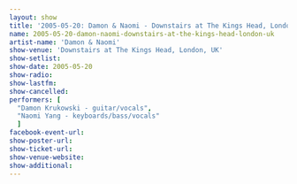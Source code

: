 ```yaml
---
layout: show
title: '2005-05-20: Damon & Naomi - Downstairs at The Kings Head, London, UK'
name: 2005-05-20-damon-naomi-downstairs-at-the-kings-head-london-uk
artist-name: 'Damon & Naomi'
show-venue: 'Downstairs at The Kings Head, London, UK'
show-setlist: 
show-date: 2005-05-20
show-radio: 
show-lastfm: 
show-cancelled: 
performers: [
  "Damon Krukowski - guitar/vocals",
  "Naomi Yang - keyboards/bass/vocals"
  ]
facebook-event-url: 
show-poster-url: 
show-ticket-url: 
show-venue-website: 
show-additional: 
---
```


